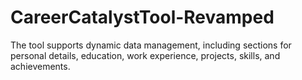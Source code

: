 # CareerCatalystTool-Revamped
The tool supports dynamic data management, including sections for personal details, education, work experience, projects, skills, and achievements.
